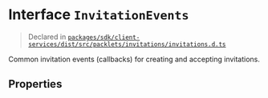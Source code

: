 # Interface `InvitationEvents`
> Declared in [`packages/sdk/client-services/dist/src/packlets/invitations/invitations.d.ts`]()

Common invitation events (callbacks) for creating and accepting invitations.
## Properties